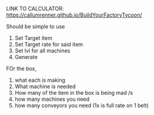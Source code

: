 LINK TO CALCULATOR: https://callumrenner.github.io/BuildYourFactoryTycoon/

Should be simple to use
1. Set Target item
2. Set Target rate for said item
3. Set lvl for all machines
4. Generate

FOr the box, 
1. what each is making
2. What machine is needed
3. How many of the item in the box is being mad /s
4. how many machines you need
5. how many conveyors you need (1x is full rate on 1 belt)
